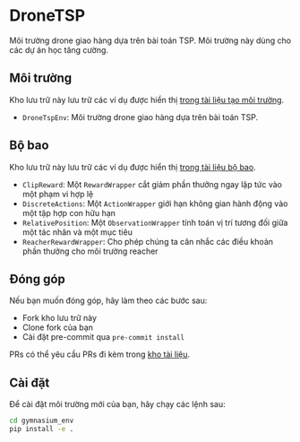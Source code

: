 # DroneTSP

Môi trường drone giao hàng dựa trên bài toán TSP. Môi trường này dùng cho các dự án học tăng cường.

## Môi trường

Kho lưu trữ này lưu trữ các ví dụ được hiển thị [trong tài liệu tạo môi trường](https://gymnasium.farama.org/tutorials/gymnasium_basics/environment_creation/).

- `DroneTspEnv`: Môi trường drone giao hàng dựa trên bài toán TSP.

## Bộ bao

Kho lưu trữ này lưu trữ các ví dụ được hiển thị [trong tài liệu bộ bao](https://gymnasium.farama.org/api/wrappers/).

- `ClipReward`: Một `RewardWrapper` cắt giảm phần thưởng ngay lập tức vào một phạm vi hợp lệ
- `DiscreteActions`: Một `ActionWrapper` giới hạn không gian hành động vào một tập hợp con hữu hạn
- `RelativePosition`: Một `ObservationWrapper` tính toán vị trí tương đối giữa một tác nhân và một mục tiêu
- `ReacherRewardWrapper`: Cho phép chúng ta cân nhắc các điều khoản phần thưởng cho môi trường reacher

## Đóng góp

Nếu bạn muốn đóng góp, hãy làm theo các bước sau:

- Fork kho lưu trữ này
- Clone fork của bạn
- Cài đặt pre-commit qua `pre-commit install`

PRs có thể yêu cầu PRs đi kèm trong [kho tài liệu](https://github.com/Farama-Foundation/Gymnasium/tree/main/docs).

## Cài đặt

Để cài đặt môi trường mới của bạn, hãy chạy các lệnh sau:

```bash
cd gymnasium_env
pip install -e .
```
